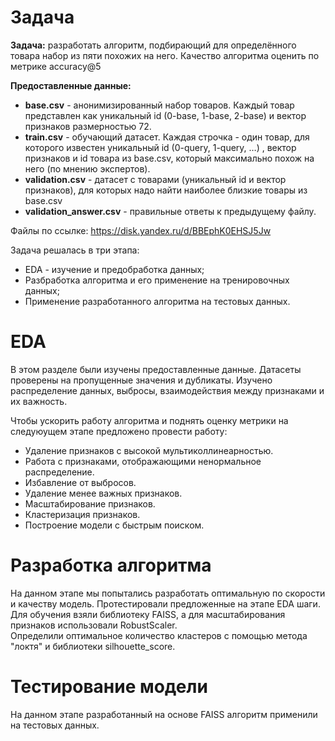 # Задача
**Задача:** разработать алгоритм, подбирающий для определённого товара набор из пяти похожих на него. Качество алгоритма оценить по метрике accuracy@5

**Предоставленные данные:**
* **base.csv** - анонимизированный набор товаров. Каждый товар представлен как уникальный id (0-base, 1-base, 2-base) и вектор признаков размерностью 72.
* **train.csv** - обучающий датасет. Каждая строчка - один товар, для которого известен уникальный id (0-query, 1-query, …) , вектор признаков и id товара из base.csv, который максимально похож на него (по мнению экспертов).
* **validation.csv** - датасет с товарами (уникальный id и вектор признаков), для которых надо найти наиболее близкие товары из base.csv
* **validation_answer.csv** - правильные ответы к предыдущему файлу.

Файлы по ссылке: https://disk.yandex.ru/d/BBEphK0EHSJ5Jw

Задача решалась в три этапа: 
* EDA - изучение и предобработка данных;
* Разбработка алгоритма и его применение на тренировочных данных;
* Применение разработанного алгоритма на тестовых данных.
  
# EDA
В этом разделе были изучены предоставленные данные. Датасеты проверены на пропущенные значения и дубликаты. Изучено распределение данных, выбросы, взаимодействия между признаками и их важность.

Чтобы ускорить работу алгоритма и поднять оценку метрики на следуюущем этапе предложено провести работу:
* Удаление признаков с высокой мультиколлинеарностью.
* Работа с признаками, отображающими ненормальное распределение.
* Избавление от выбросов.
* Удаление менее важных признаков.
* Масштабирование признаков.
* Кластеризация признаков.
* Построение модели с быстрым поиском.

# Разработка алгоритма
На данном этапе мы попытались разработать оптимальную по скорости и качеству модель. Протестировали предложенные на этапе EDA шаги. Для обучения взяли библиотеку FAISS, а для масштабирования признаков использовали RobustScaler.  
Определили оптимальное количество кластеров с помощью метода "локтя" и библиотеки silhouette_score. 

# Тестирование модели
На данном этапе разработанный на основе FAISS алгоритм применили на тестовых данных. 
